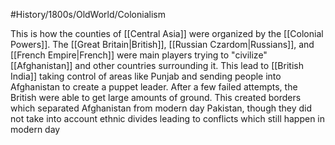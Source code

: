 #History/1800s/OldWorld/Colonialism 

This is how the counties of [[Central Asia]] were organized by the [[Colonial Powers]]. The [[Great Britain|British]], [[Russian Czardom|Russians]], and [[French Empire|French]] were main players trying to "civilize" [[Afghanistan]] and other countries surrounding it. This lead to [[British India]] taking control of areas like Punjab and sending people into Afghanistan to create a puppet leader. After a few failed attempts, the British were able to get large amounts of ground. This created borders which separated Afghanistan from modern day Pakistan, though they did not take into account ethnic divides leading to conflicts which still happen in modern day 